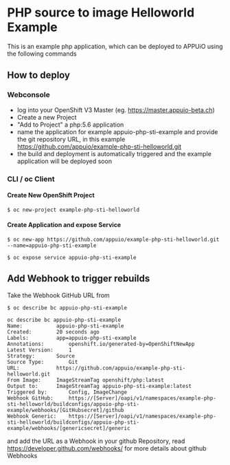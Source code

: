 # PHP source to image Helloworld Example

This is an example php application, which can be deployed to APPUiO using the following commands

## How to deploy

### Webconsole

* log into your OpenShift V3 Master (eg. https://master.appuio-beta.ch)
* Create a new Project
* "Add to Project" a php:5.6 application
* name the application for example appuio-php-sti-example and provide the git repository URL, in this example https://github.com/appuio/example-php-sti-helloworld.git
* the build and deployment is automatically triggered and the example application will be deployed soon

### CLI / oc Client

#### Create New OpenShift Project
```
$ oc new-project example-php-sti-helloworld
```

#### Create Application and expose Service
```
$ oc new-app https://github.com/appuio/example-php-sti-helloworld.git --name=appuio-php-sti-example

$ oc expose service appuio-php-sti-example
```

## Add Webhook to trigger rebuilds

Take the Webhook GitHub URL from

```
$ oc describe bc appuio-php-sti-example

oc describe bc appuio-php-sti-example
Name:			appuio-php-sti-example
Created:		20 seconds ago
Labels:			app=appuio-php-sti-example
Annotations:		openshift.io/generated-by=OpenShiftNewApp
Latest Version:		1
Strategy:		Source
Source Type:		Git
URL:			https://github.com/appuio/example-php-sti-helloworld.git
From Image:		ImageStreamTag openshift/php:latest
Output to:		ImageStreamTag appuio-php-sti-example:latest
Triggered by:		Config, ImageChange
Webhook GitHub:		https://[Server]/oapi/v1/namespaces/example-php-sti-helloworld/buildconfigs/appuio-php-sti-example/webhooks/[GitHubsecret]/github
Webhook Generic:	https://[Server]/oapi/v1/namespaces/example-php-sti-helloworld/buildconfigs/appuio-php-sti-example/webhooks/[genericsecret]/generic
```

and add the URL as a Webhook in your github Repository, read https://developer.github.com/webhooks/ for more details about github Webhooks
